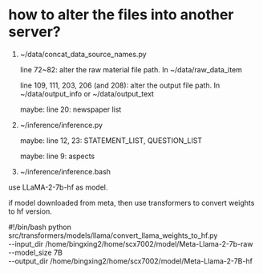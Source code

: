 # how to alter the files into another server?

1. ~/data/concat_data_source_names.py

    line 72~82: alter the raw material file path. In ~/data/raw_data_item

    line 109, 111, 203, 206 (and 208): alter the output file path. In ~/data/output_info or ~/data/output_text

    maybe: line 20: newspaper list


2. ~/inference/inference.py

    maybe: line 12, 23: STATEMENT_LIST, QUESTION_LIST

    maybe: line 9: aspects


3. ~/inference/inference.bash
    

use LLaMA-2-7b-hf as model.

if model downloaded from meta, then use transformers to convert weights to hf version.

#!/bin/bash
python src/transformers/models/llama/convert_llama_weights_to_hf.py \
    --input_dir /home/bingxing2/home/scx7002/model/Meta-Llama-2-7b-raw \
    --model_size 7B \
    --output_dir /home/bingxing2/home/scx7002/model/Meta-Llama-2-7B-hf
